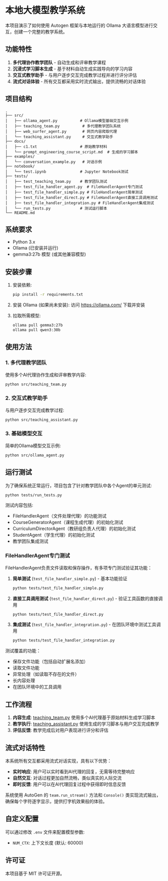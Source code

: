 # 本地大模型教学系统

本项目演示了如何使用 Autogen 框架与本地运行的 Ollama 大语言模型进行交互，创建一个完整的教学系统。

## 功能特性

1. **多代理协作教学团队** - 自动生成和评审教学课程
2. **沉浸式学习脚本生成** - 基于材料自动生成实践导向的学习内容
3. **交互式教学助手** - 与用户逐步交互完成教学过程并进行评分评估
4. **流式对话体验** - 所有交互都采用实时流式输出，提供流畅的对话体验

## 项目结构

```
.
├── src/
│   ├── ollama_agent.py          # Ollama模型基础交互示例
│   ├── teaching_team.py          # 多代理教学团队系统
│   ├── web_surfer_agent.py       # 网页内容爬取代理
│   └── teaching_assistant.py     # 交互式教学助手
├── docs/
│   ├── c1.txt                   # 原始教学材料
│   └── prompt_engineering_course_script.md  # 生成的学习脚本
├── examples/
│   └── conversation_example.py   # 对话示例
├── notebook/
│   └── test.ipynb               # Jupyter Notebook测试
├── tests/
│   ├── test_teaching_team.py    # 教学团队测试
│   ├── test_file_handler_agent.py  # FileHandlerAgent专门测试
│   ├── test_file_handler_simple.py # FileHandlerAgent简单测试
│   ├── test_file_handler_direct.py # FileHandlerAgent直接工具调用测试
│   ├── test_file_handler_integration.py # FileHandlerAgent集成测试
│   └── run_tests.py             # 测试运行脚本
└── README.md
```

## 系统要求

- Python 3.x
- Ollama (已安装并运行)
- gemma3:27b 模型 (或其他兼容模型)

## 安装步骤

1. 安装依赖:
   ```bash
   pip install -r requirements.txt
   ```

2. 安装 Ollama (如果尚未安装):
   访问 https://ollama.com/ 下载并安装

3. 拉取所需模型:
   ```bash
   ollama pull gemma3:27b
   ollama pull qwen3:30b
   ```

## 使用方法

### 1. 多代理教学团队
使用多个AI代理协作生成和评审教学内容:

```bash
python src/teaching_team.py
```

### 2. 交互式教学助手
与用户逐步交互完成教学过程:

```bash
python src/teaching_assistant.py
```

### 3. 基础模型交互
简单的Ollama模型交互示例:

```bash
python src/ollama_agent.py
```

## 运行测试

为了确保系统正常运行，项目包含了针对教学团队中各个Agent的单元测试:

```bash
python tests/run_tests.py
```

测试内容包括:
- FileHandlerAgent（文件处理代理）的功能测试
- CourseGeneratorAgent（课程生成代理）的初始化测试
- CurriculumDirectorAgent（教研组负责人代理）的初始化测试
- StudentAgent（学生代理）的初始化测试
- 教学团队集成测试

### FileHandlerAgent专门测试

FileHandlerAgent负责文件读取和保存操作，有多项专门测试验证其功能：

1. **简单测试** (`test_file_handler_simple.py`) - 基本功能验证
   ```bash
   python tests/test_file_handler_simple.py
   ```

2. **直接工具调用测试** (`test_file_handler_direct.py`) - 验证工具函数的直接调用
   ```bash
   python tests/test_file_handler_direct.py
   ```

3. **集成测试** (`test_file_handler_integration.py`) - 在团队环境中测试工具调用
   ```bash
   python tests/test_file_handler_integration.py
   ```

测试覆盖的功能：
- 保存文件功能（包括自动扩展名添加）
- 读取文件功能
- 异常处理（如读取不存在的文件）
- 长内容处理
- 在团队环境中的工具调用

## 工作流程

1. **内容生成**: [teaching_team.py](file:///home/userroot/dev/shallow_edu/course/src/teaching_team.py) 使用多个AI代理基于原始材料生成学习脚本
2. **教学执行**: [teaching_assistant.py](file:///home/userroot/dev/shallow_edu/course/src/teaching_assistant.py) 使用生成的学习脚本与用户交互完成教学
3. **评估反馈**: 教学完成后对用户表现进行评分和评估

## 流式对话特性

本系统所有交互都采用流式对话实现，具有以下优势：

- **实时响应**: 用户可以实时看到AI代理的回复，无需等待完整响应
- **自然交互**: 对话过程更加自然流畅，类似真实的人际交流
- **即时反馈**: 用户可以在AI代理回复过程中获得即时信息反馈

系统使用 AutoGen 的 `team.run_stream()` 方法和 `Console()` 类实现流式输出，确保每个字符逐字显示，提供打字机效果般的体验。

## 自定义配置

可以通过修改 `.env` 文件来配置模型参数:
- `NUM_CTX`: 上下文长度 (默认: 60000)

## 许可证

本项目基于 MIT 许可证开源。